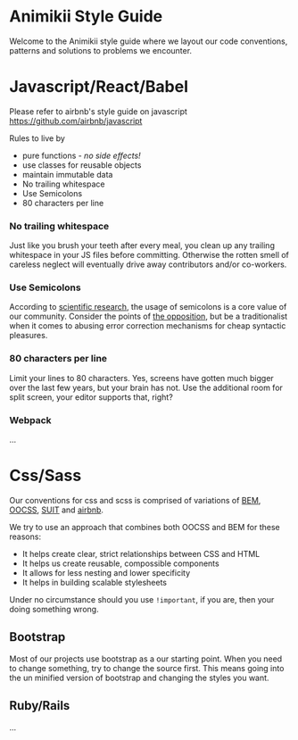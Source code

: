 # Animikii Style Guide

Welcome to the Animikii style guide where we layout our code conventions, patterns and solutions to problems we encounter.

# Javascript/React/Babel
Please refer to airbnb's style guide on javascript https://github.com/airbnb/javascript

Rules to live by
- pure functions - *no side effects!*
- use classes for reusable objects
- maintain immutable data
- No trailing whitespace
- Use Semicolons
- 80 characters per line


### No trailing whitespace

Just like you brush your teeth after every meal, you clean up any trailing whitespace in your JS files before committing. Otherwise the rotten smell of careless neglect will eventually drive away contributors and/or co-workers.

### Use Semicolons

According to [scientific research](http://news.ycombinator.com/item?id=1547647), the usage of semicolons is a core value of our community. Consider the points of [the opposition](http://blog.izs.me/post/2353458699/an-open-letter-to-javascript-leaders-regarding), but be a traditionalist when it comes to abusing error correction mechanisms for cheap syntactic pleasures.

### 80 characters per line

Limit your lines to 80 characters. Yes, screens have gotten much bigger over the last few years, but your brain has not. Use the additional room for split screen, your editor supports that, right?

### Webpack

...

# Css/Sass

Our conventions for css and scss is comprised of variations of [BEM](http://csswizardry.com/2013/01/mindbemding-getting-your-head-round-bem-syntax/), [OOCSS](https://github.com/stubbornella/oocss/wiki), [SUIT](http://suitcss.github.io/)
and [airbnb](https://github.com/airbnb/css).

We try to use an approach that combines both OOCSS and BEM for these reasons:

- It helps create clear, strict relationships between CSS and HTML
- It helps us create reusable, compossible components
- It allows for less nesting and lower specificity
- It helps in building scalable stylesheets

Under no circumstance should you use `!important`, if you are, then your doing something wrong.

## Bootstrap

Most of our projects use bootstrap as a our starting point. When you need to change something, try to change the source first.
This means going into the un minified version of bootstrap and changing the styles you want.

## Ruby/Rails

...
